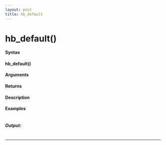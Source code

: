 ```yaml
---
layout: post
title: hb_default
---
```


# hb_default()


#### Syntax

#### hb_default()

#### Arguments

#### Returns

#### Description

#### Examples

```

```

##### Output:

```

```

---